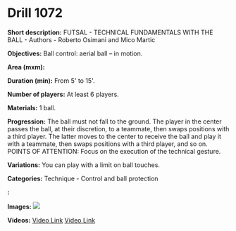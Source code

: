 # Drill 1072

**Short description:**
FUTSAL - TECHNICAL FUNDAMENTALS WITH THE BALL - Authors - Roberto Osimani and Mico Martic

**Objectives:**
Ball control: aerial ball – in motion.

**Area (mxm):**


**Duration (min):**
From 5' to 15'.

**Number of players:**
At least 6 players.

**Materials:**
1 ball.

**Progression:**
The ball must not fall to the ground. The player in the center passes the ball, at their discretion, to a teammate, then swaps positions with a third player. The latter moves to the center to receive the ball and play it with a teammate, then swaps positions with a third player, and so on. POINTS OF ATTENTION: Focus on the execution of the technical gesture.

**Variations:**
You can play with a limit on ball touches.

**Categories:**
Technique - Control and ball protection

**:**


**Images:**
![](https://www.coachingfutsal.com/\images\aedc53373309e156a4279c397c209fdd7ec3d9cb75b79bc4eed54eb356e4a50539b6bb24d624d59ed16374a9ffef43c6ee37e210d0e13600d532279ee72e100152c1c6937e464.jpg)

**Videos:**
[Video Link](https://www.youtube.com/embed/0rxyIigsfuI)
[Video Link](https://www.youtube.com/embed/rxjBUewLqU0)


